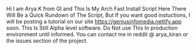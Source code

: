 Hi I am Arya K from GI and This Is My Arch Fast Install Script
Here There Will Be a Quick Rundown of The Script, But If you want good instuctions, I will be posting a tutorial on our site https://geniusinfomedia.netlify.app soon. This Is Still Alpha level software. Do Not use This In production environment until informed. You can contact me in reddit @ arya_kiran or the issues section of the project.